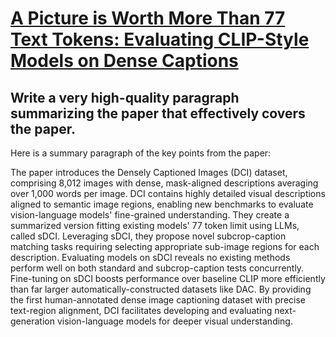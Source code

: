 # [A Picture is Worth More Than 77 Text Tokens: Evaluating CLIP-Style   Models on Dense Captions](https://arxiv.org/abs/2312.08578)

## Write a very high-quality paragraph summarizing the paper that effectively covers the paper.

 Here is a summary paragraph of the key points from the paper:

The paper introduces the Densely Captioned Images (DCI) dataset, comprising 8,012 images with dense, mask-aligned descriptions averaging over 1,000 words per image. DCI contains highly detailed visual descriptions aligned to semantic image regions, enabling new benchmarks to evaluate vision-language models' fine-grained understanding. They create a summarized version fitting existing models' 77 token limit using LLMs, called sDCI. Leveraging sDCI, they propose novel subcrop-caption matching tasks requiring selecting appropriate sub-image regions for each description. Evaluating models on sDCI reveals no existing methods perform well on both standard and subcrop-caption tests concurrently. Fine-tuning on sDCI boosts performance over baseline CLIP more efficiently than far larger automatically-constructed datasets like DAC. By providing the first human-annotated dense image captioning dataset with precise text-region alignment, DCI facilitates developing and evaluating next-generation vision-language models for deeper visual understanding.
